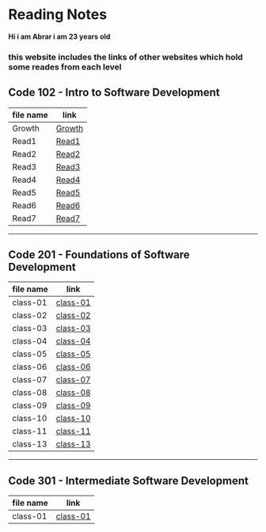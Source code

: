 # Reading Notes
**Hi i am Abrar i am 23 years old**

### this website includes the links of other websites which hold some reades from each level

## Code 102 - Intro to Software Development

|file name| link                                                           |
|---------|----------------------------------------------------------------|
|Growth   |[Growth](https://abraralzubaidi.github.io/reading-notes/Growth) |
|Read1    |[Read1](https://abraralzubaidi.github.io/reading-notes/Read1)   |
|Read2    |[Read2](https://abraralzubaidi.github.io/reading-notes/Read2)   |
|Read3    |[Read3](https://abraralzubaidi.github.io/reading-notes/Read3)   |
|Read4    |[Read4](https://abraralzubaidi.github.io/reading-notes/Read4)   |
|Read5    |[Read5](https://abraralzubaidi.github.io/reading-notes/Read5)   |
|Read6    |[Read6](https://abraralzubaidi.github.io/reading-notes/Read6)   | 
|Read7    |[Read7](https://abraralzubaidi.github.io/reading-notes/Read7)   |


-------------------------------------------------------------------------------------


## Code 201 - Foundations of Software Development

|file name| link                                                              |
|---------|-------------------------------------------------------------------|
|class-01 |[class-01](https://abraralzubaidi.github.io/reading-notes/class-01)|
|class-02 |[class-02](https://abraralzubaidi.github.io/reading-notes/class-02)|
|class-03 |[class-03](https://abraralzubaidi.github.io/reading-notes/class-03)|
|class-04 |[class-04](https://abraralzubaidi.github.io/reading-notes/class-04)|
|class-05 |[class-05](https://abraralzubaidi.github.io/reading-notes/class-05)|
|class-06 |[class-06](https://abraralzubaidi.github.io/reading-notes/class-06)|
|class-07 |[class-07](https://abraralzubaidi.github.io/reading-notes/class-07)|
|class-08 |[class-08](https://abraralzubaidi.github.io/reading-notes/class-08)|
|class-09 |[class-09](https://abraralzubaidi.github.io/reading-notes/class-09)|
|class-10 |[class-10](https://abraralzubaidi.github.io/reading-notes/class-10)|
|class-11 |[class-11](https://abraralzubaidi.github.io/reading-notes/class11)|
|class-13 |[class-13](https://abraralzubaidi.github.io/reading-notes/class-13)|


-----------------------------------------------------------------------------------------



## Code 301 - Intermediate Software Development

|file name| link                                                              |
|---------|-------------------------------------------------------------------|
|class-01 |[class-01](https://abraralzubaidi.github.io/reading-notes/301/class01)|
